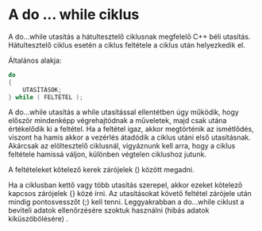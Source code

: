 # A do ... while ciklus

A do...while utasítás a hátultesztelő ciklusnak megfelelő C++ béli utasítás. Hátultesztelő ciklus esetén a ciklus feltétele a ciklus után helyezkedik el. 

Általános alakja:

```cpp
do 
{
    UTASÍTÁSOK;
} while ( FELTÉTEL );
```

A do...while utasítás a while utasítással ellentétben úgy működik, hogy először mindenképp végrehajtódnak a műveletek, majd csak utána értékelődik ki a feltétel. Ha a feltétel igaz, akkor megtörténik az ismétlődés, viszont ha hamis akkor a vezérlés átadódik a ciklus utáni első utasításnak. Akárcsak az elöltesztelő ciklusnál, vigyáznunk kell arra, hogy a ciklus feltétele hamissá váljon, különben végtelen ciklushoz jutunk.

A feltételeket kötelező kerek zárójelek \(\) között megadni. 

Ha a ciklusban kettő vagy több utasítás szerepel, akkor ezeket kötelező kapcsos zárójelek {} közé írni. Az utasításokat követő feltétel zárójele után mindig pontosvesszőt \(;\) kell tenni. Leggyakrabban a do...while ciklust a beviteli adatok ellenőrzésére szoktuk használni \(hibás adatok kiküszöbölésére\) .

